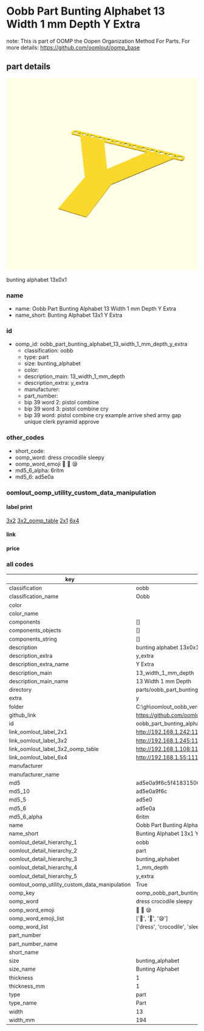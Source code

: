 # Oobb Part Bunting Alphabet 13 Width 1 mm Depth Y Extra  

note: This is part of OOMP the Oopen Organization Method For Parts. For more details: https://github.com/oomlout/oomp_base

##  part details
  

[![](3dpr.png)](3dpr.png)

bunting alphabet 13x0x1



### name
* name: Oobb Part Bunting Alphabet 13 Width 1 mm Depth Y Extra
* name_short: Bunting Alphabet 13x1 Y Extra
### id
* oomp_id: oobb_part_bunting_alphabet_13_width_1_mm_depth_y_extra
  * classification: oobb
  * type: part
  * size: bunting_alphabet
  * color: 
  * description_main: 13_width_1_mm_depth
  * description_extra: y_extra
  * manufacturer: 
  * part_number: 
  * bip 39 word 2: pistol combine
  * bip 39 word 3: pistol combine cry
  * bip 39 word: pistol combine cry example arrive shed army gap unique clerk pyramid approve

### other_codes
* short_code: 
* oomp_word: dress crocodile sleepy
* oomp_word_emoji :dress: :crocodile: :sleepy:
* md5_6_alpha: 6ritm
* md5_6: ad5e0a






### oomlout_oomp_utility_custom_data_manipulation
#### label print
[3x2](http://192.168.1.245:1112/?label=oomp%206ritm)
[3x2_oomp_table](http://192.168.1.108:1112/?label=oomp%206ritm)
[2x1](http://192.168.1.242:1112/?label=oomp%206ritm)
[6x4](http://192.168.1.55:1112/?label=oomp%206ritm)    

#### link

                              

#### price







### all codes 
| key | value |  
| --- | --- |  
| classification | oobb |  
| classification_name | Oobb |  
| color |  |  
| color_name |  |  
| components | [] |  
| components_objects | [] |  
| components_string | [] |  
| description | bunting alphabet 13x0x1 |  
| description_extra | y_extra |  
| description_extra_name | Y Extra |  
| description_main | 13_width_1_mm_depth |  
| description_main_name | 13 Width 1 mm Depth |  
| directory | parts/oobb_part_bunting_alphabet_13_width_1_mm_depth_y_extra |  
| extra | y |  
| folder | C:\gh\oomlout_oobb_version_4_generated_parts\things\oobb_part_bunting_alphabet_13_width_1_mm_depth_y_extra |  
| github_link | https://github.com/oomlout/oomlout_oomp_part_src/tree/main/parts/oobb_part_bunting_alphabet_13_width_1_mm_depth_y_extra |  
| id | oobb_part_bunting_alphabet_13_width_1_mm_depth_y_extra |  
| link_oomlout_label_2x1 | http://192.168.1.242:1112/?label=oomp%206ritm |  
| link_oomlout_label_3x2 | http://192.168.1.245:1112/?label=oomp%206ritm |  
| link_oomlout_label_3x2_oomp_table | http://192.168.1.108:1112/?label=oomp%206ritm |  
| link_oomlout_label_6x4 | http://192.168.1.55:1112/?label=oomp%206ritm |  
| manufacturer |  |  
| manufacturer_name |  |  
| md5 | ad5e0a9f6c5f4183150644e66a4b7d2b |  
| md5_10 | ad5e0a9f6c |  
| md5_5 | ad5e0 |  
| md5_6 | ad5e0a |  
| md5_6_alpha | 6ritm |  
| name | Oobb Part Bunting Alphabet 13 Width 1 mm Depth Y Extra |  
| name_short | Bunting Alphabet 13x1 Y Extra |  
| oomlout_detail_hierarchy_1 | oobb |  
| oomlout_detail_hierarchy_2 | part |  
| oomlout_detail_hierarchy_3 | bunting_alphabet |  
| oomlout_detail_hierarchy_4 | 1_mm_depth |  
| oomlout_detail_hierarchy_5 | y_extra |  
| oomlout_oomp_utility_custom_data_manipulation | True |  
| oomp_key | oomp_oobb_part_bunting_alphabet_13_width_1_mm_depth_y_extra |  
| oomp_word | dress crocodile sleepy |  
| oomp_word_emoji | :dress: :crocodile: :sleepy: |  
| oomp_word_emoji_list | [':dress:', ':crocodile:', ':sleepy:'] |  
| oomp_word_list | ['dress', 'crocodile', 'sleepy'] |  
| part_number |  |  
| part_number_name |  |  
| short_name |  |  
| size | bunting_alphabet |  
| size_name | Bunting Alphabet |  
| thickness | 1 |  
| thickness_mm | 1 |  
| type | part |  
| type_name | Part |  
| width | 13 |  
| width_mm | 194 |  
